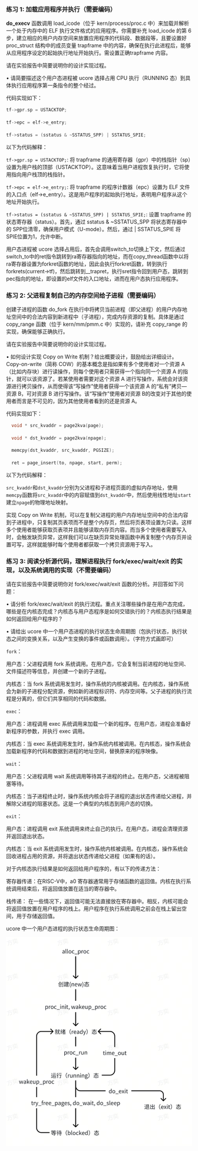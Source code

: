 ### **练习 1: 加载应用程序并执行（需要编码）**

**do_execv** 函数调用 load_icode（位于 kern/process/proc.c 中）来加载并解析一个处于内存中的 ELF 执行文件格式的应用程序。你需要补充 load_icode 的第 6 步，建立相应的用户内存空间来放置应用程序的代码段、数据段等，且要设置好 proc_struct 结构中的成员变量 trapframe 中的内容，确保在执行此进程后，能够从应用程序设定的起始执行地址开始执行。需设置正确trapframe 内容。 

请在实验报告中简要说明你的设计实现过程。 

• 请简要描述这个用户态进程被 ucore 选择占用 CPU 执行（RUNNING 态）到具体执行应用程序第一条指令的整个经过。

 

代码实现如下：

```c++
tf->gpr.sp = USTACKTOP;

tf->epc = elf->e_entry;

tf->status = (sstatus & ~SSTATUS_SPP) | SSTATUS_SPIE;
```

以下为代码解释：

`tf->gpr.sp = USTACKTOP;`: 将 trapframe 的通用寄存器（gpr）中的栈指针（sp）设置为用户栈的顶部（USTACKTOP）。这意味着当用户进程恢复执行时，它将使用指向用户栈顶的栈指针。

`tf->epc = elf->e_entry;`: 将 trapframe 的程序计数器（epc）设置为 ELF 文件的入口点（elf->e_entry）。这是用户程序的起始执行地址，表明用户程序从这个地址开始执行。

`tf->status = (sstatus & ~SSTATUS_SPP) | SSTATUS_SPIE;`: 设置 trapframe 的状态寄存器（status）。首先，通过 sstatus & ~SSTATUS_SPP 将状态寄存器中的 SPP位清零，确保用户模式（U-mode）。然后，通过 | SSTATUS_SPIE 将 SPIE位置为1，允许中断。

 

用户态进程被 ucore 选择占用后，首先会调用switch_to切换上下文，然后通过switch_to中的ret指令跳转到ra寄存器指向的地址，而在copy_thread函数中以将ra寄存器设置为forkret函数的地址，因此会执行forkret函数，转到执行forkrets(current->tf)，然后跳转到__trapret，执行sret指令回到用户态，跳转到pec指向的地址，即设置的elf文件的入口地址，进而在用户态执行应用程序。

### 练习 2: 父进程复制自己的内存空间给子进程（需要编码）

创建子进程的函数 do_fork 在执行中将拷贝当前进程（即父进程）的用户内存地址空间中的合法内容到新进程中（子进程），完成内存资源的复制。具体是通过 copy_range 函数（位于 kern/mm/pmm.c 中）实现的，请补充 copy_range 的实现，确保能够正确执行。 

请在实验报告中简要说明你的设计实现过程。 

• 如何设计实现 Copy on Write 机制？给出概要设计，鼓励给出详细设计。Copy-on-write（简称 COW）的基本概念是指如果有多个使用者对一个资源 A（比如内存块）进行读操作，则每个使用者只需获得一个指向同一个资源 A 的指针，就可以该资源了。若某使用者需要对这个资源 A 进行写操作，系统会对该资源进行拷贝操作，从而使得该“写操作”使用者获得一个该资源 A 的“私有”拷贝—资源 B，可对资源 B 进行写操作。该“写操作”使用者对资源 B的改变对于其他的使用者而言是不可见的，因为其他使用者看到的还是资源 A。 

 

代码实现如下：

```c++
  void * src_kvaddr = page2kva(page);

  void * dst_kvaddr = page2kva(npage);

  memcpy(dst_kvaddr, src_kvaddr, PGSIZE);

  ret = page_insert(to, npage, start, perm);
```

以下为代码解释：

`src_kvaddr`和`dst_kvaddr`分别为父进程和子进程页面的虚拟内存地址，使用`memcpy`函数将`src_kvaddr`中的内容赋值到`dst_kvaddr`中，然后使用线性地址`start`建立`npage`的物理地址映射。

 

实现 Copy on Write 机制，可以在复制父进程的用户内存地址空间中的合法内容到子进程中，只复制其页表项而不是整个内存页，然后将页表项设置为只读。这样多个使用者能够获取页表项并且能够读取内存页内容。而当多个使用者需要写入时，会触发缺页异常，这样我们可以在缺页异常处理函数中再复制整个内存页并设置可写，这样就能够时每个使用者都获取一个拷贝资源用于写入。

### 练习 3: 阅读分析源代码，理解进程执行 fork/exec/wait/exit 的实现，以及系统调用的实现（不需要编码）

请在实验报告中简要说明你对 fork/exec/wait/exit 函数的分析。并回答如下问题： 

• 请分析 fork/exec/wait/exit 的执行流程。重点关注哪些操作是在用户态完成，哪些是在内核态完成？内核态与用户态程序是如何交错执行的？内核态执行结果是如何返回给用户程序的？

• 请给出 ucore 中一个用户态进程的执行状态生命周期图（包执行状态，执行状态之间的变换关系，以及产生变换的事件或函数调用）。（字符方式画即可） 

 

`fork`：

用户态：父进程调用 fork 系统调用。在用户态，它会复制当前进程的地址空间、文件描述符等信息，并创建一个新的子进程。

内核态：当 fork 系统调用发生时，操作系统的内核被调用。在内核态，操作系统会为新的子进程分配资源，例如新的进程标识符、内存空间等。父子进程的执行流程是分离的，但它们共享相同的代码和数据。

 

`exec`：

用户态：进程调用 exec 系统调用来加载一个新的程序。在用户态，进程会准备好新程序的参数，并执行 exec 调用。

内核态：当 exec 系统调用发生时，操作系统内核被调用。在内核态，操作系统会加载新程序的代码和数据到进程的地址空间，替换原来的程序映像。

 

`wait`：

用户态：父进程调用 wait 系统调用等待其子进程的终止。在用户态，父进程被阻塞等待。

内核态：当子进程终止时，操作系统内核会将子进程的退出状态传递给父进程，并解除父进程的阻塞状态。这是一个典型的内核态到用户态的切换。

 

`exit`：

用户态：进程调用 exit 系统调用来终止自己的执行。在用户态，进程会清理资源并返回退出状态。

内核态：当 exit 系统调用发生时，操作系统内核被调用。在内核态，操作系统会回收进程占用的资源，并将退出状态传递给父进程（如果有的话）。

 

对于内核态执行结果是如何返回给用户程序的，有以下的传递方法：

寄存器传递：在RISC-V中，a0 寄存器通常用于存储函数的返回值。内核在执行系统调用结束后，将返回值放置在适当的寄存器中。

栈传递： 在一些情况下，返回值可能无法直接放在寄存器中。相反，内核可能会将返回值放置在用户程序的栈上。用户程序在执行系统调用之前会在栈上留出空间，用于存储返回值。

 

 ucore 中一个用户态进程的执行状态生命周期图：

![img](用户态进程的执行状态生命周期图.png)
